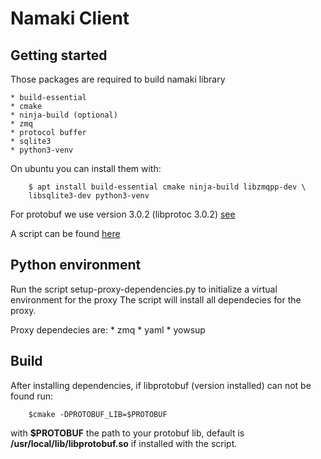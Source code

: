 Namaki Client
=============

Getting started
---------------
Those packages are required to build namaki library

    * build-essential
    * cmake
    * ninja-build (optional)
    * zmq
    * protocol buffer
    * sqlite3
    * python3-venv

On ubuntu you can install them with:
```
    $ apt install build-essential cmake ninja-build libzmqpp-dev \
    libsqlite3-dev python3-venv
```

For protobuf we use version 3.0.2 (libprotoc 3.0.2)
[see](https://github.com/google/protobuf#protocol-buffers---googles-data-interchange-format)

A script can be found [here](./install-protobuf.sh)

Python environment
------------------
Run the script setup-proxy-dependencies.py to initialize a virtual environment for the proxy
The script will install all dependecies for the proxy.

Proxy dependecies are:
    * zmq
    * yaml
    * yowsup

Build
-----
After installing dependencies, if libprotobuf (version installed) can not be
found run:
```
    $cmake -DPROTOBUF_LIB=$PROTOBUF
```
with **$PROTOBUF** the path to your protobuf lib, default is
**/usr/local/lib/libprotobuf.so** if installed with the script.

